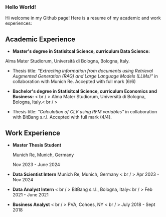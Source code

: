 ### Hello World!
Hi welcome in my Github page! Here is a resume of my academic and work experiences:

## Academic Experience
+ **Master's degree in Statisitcal Science, curriculum Data Science:**

Alma Mater Studiorum, Università di Bologna, Bologna, Italy.  

- Thesis title: *"Extracting information from documents using Retrieval Augmented Generation (RAG) and Large Language Models (LLMs)"* in collaboration with Munich Re. Accepted with full mark (6/6)

+ **Bachelor's degree in Statisitcal Science, curriculum Economics and Business:** < br / >
Alma Mater Studiorum, Università di Bologna, Bologna, Italy.< br / >
- Thesis title: *"Calculation of CLV using RFM variables"* in collaboration with BitBang s.r.l. Accepted with full mark (4/4).

## Work Experience
+ **Master Thesis Student**

  Munich Re, Munich, Germany

  Nov 2023 - June 2024

+ **Data Scientist Intern** 
Munich Re, Munich, Germany < br / >
Apr 2023 - Nov 2024

+ **Data Analyst Intern** < br / >
BitBang s.r.l., Bologna, Italy< br / >
Feb 2021 - June 2021

+ **Business Analyst** < br / >
PVA, Cohoes, NY < br / >
July 2018 - Sept 2018





